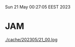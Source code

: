 Sun 21 May 00:27:05 EEST 2023
# JAM
<a href='./cache/202305/21_00.log'>./cache/202305/21_00.log</a>
